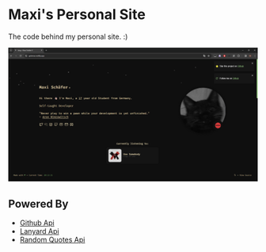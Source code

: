 # Maxi's Personal Site
The code behind my personal site. :)

<a href="https://gokimax.netlify.app" target="_blank">
  <img src="demo.png"/>
</a>

## Powered By
- [Github Api](https://docs.github.com/en/rest)
- [Lanyard Api](https://github.com/Phineas/lanyard)
- [Random Quotes Api](https://github.com/lukePeavey/quotable)
